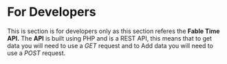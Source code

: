 # For Developers

This is section is for developers only as this section referes the **Fable Time API.** The **API** is built using PHP and is a REST API, this means that to get data you will need to use a *GET* request and to Add data you will need to use a *POST* request.

